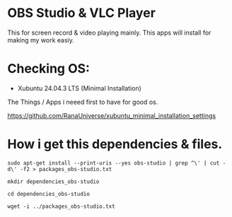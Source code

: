 # OBS Studio & VLC Player
This for screen record & video playing mainly.
This apps will install for making my work easiy.

# Checking OS:
* Xubuntu 24.04.3 LTS (Minimal Installation)

The Things / Apps i neeed first to have for good os.

https://github.com/RanaUniverse/xubuntu_minimal_installation_settings


# How i get this dependencies & files.

```
sudo apt-get install --print-uris --yes obs-studio | grep ^\' | cut -d\' -f2 > packages_obs-studio.txt

mkdir dependencies_obs-studio

cd dependencies_obs-studio

wget -i ../packages_obs-studio.txt
```